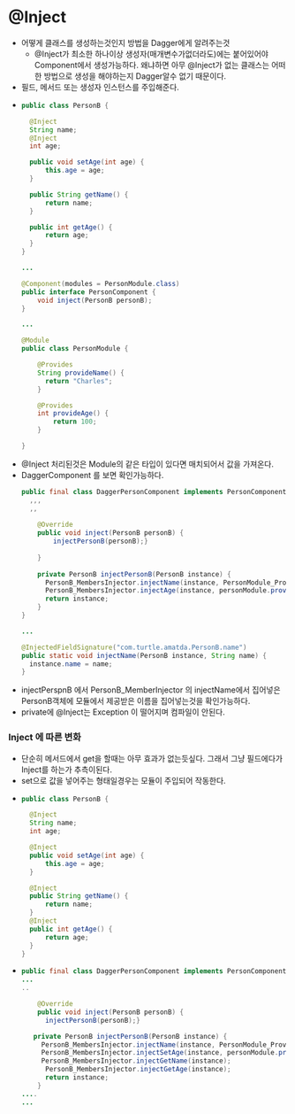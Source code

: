 # @Inject
* 어떻게 클래스를 생성하는것인지 방법을 Dagger에게 알려주는것
  * @Inject가 최소한 하나이상 생성자(매개변수가없더라도)에는 붙어있어야 Component에서 생성가능하다. 왜냐하면 아무 @Inject가 없는 클래스는 어떠한 방법으로 생성을 해야하는지 Dagger알수 없기 때문이다.
* 필드, 메서드 또는 생성자 인스턴스를 주입해준다. 
* ```java
  public class PersonB {

    @Inject
    String name;
    @Inject
    int age;

    public void setAge(int age) {
        this.age = age;
    }

    public String getName() {
        return name;
    }

    public int getAge() {
        return age;
    }
  }
  
  ...
  
  @Component(modules = PersonModule.class)
  public interface PersonComponent {
      void inject(PersonB personB);
  }
  
  ...
  
  @Module
  public class PersonModule {

      @Provides
      String provideName() {
        return "Charles";
      }
  
      @Provides
      int provideAge() {
          return 100;
      }
  
  }
  
* @Inject 처리된것은 Module의 같은 타입이 있다면 매치되어서 값을 가져온다.
* DaggerComponent 를 보면 확인가능하다.
  ```java
  public final class DaggerPersonComponent implements PersonComponent {
    ,,,
    ,,
    
      @Override
      public void inject(PersonB personB) {
          injectPersonB(personB);}
       
      }
    
      private PersonB injectPersonB(PersonB instance) {
        PersonB_MembersInjector.injectName(instance, PersonModule_ProvideNameFactory.provideName(personModule));
        PersonB_MembersInjector.injectAge(instance, personModule.provideAge());
        return instance;
      }
  }
  
  ...
  
  @InjectedFieldSignature("com.turtle.amatda.PersonB.name")
  public static void injectName(PersonB instance, String name) {
    instance.name = name;
  }
* injectPerspnB 에서 PersonB_MemberInjector 의 injectName에서 집어넣은 PersonB객체에 모듈에서 제공받은 이름을 집어넣는것을 확인가능하다.
* private에 @Inject는 Exception 이 떨어지며 컴파일이 안된다.
### Inject 에 따른 변화
* 단순히 메서드에서 get을 할때는 아무 효과가 없는듯싶다. 그래서 그냥 필드에다가 Inject를 하는가 추측이된다.
* set으로 값을 넣어주는 형태일경우는 모듈이 주입되어 작동한다.
* ```java
  public class PersonB {

    @Inject
    String name;
    int age;

    @Inject
    public void setAge(int age) {
        this.age = age;
    }

    @Inject
    public String getName() {
        return name;
    }
    @Inject
    public int getAge() {
        return age;
    }
  }
* ```java
  public final class DaggerPersonComponent implements PersonComponent {
  ...
  ..
  
      @Override
      public void inject(PersonB personB) {
        injectPersonB(personB);}

     private PersonB injectPersonB(PersonB instance) {
       PersonB_MembersInjector.injectName(instance, PersonModule_ProvideNameFactory.provideName(personModule));
       PersonB_MembersInjector.injectSetAge(instance, personModule.provideAge());
       PersonB_MembersInjector.injectGetName(instance);
        PersonB_MembersInjector.injectGetAge(instance);
        return instance;
      }
  ....
  ...
